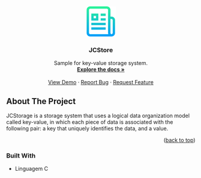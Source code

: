 <a name="readme-top"></a>

<!-- PROJECT LOGO -->
<br />
<div align="center">
  <a href="">
    <img src="images/logo.png" alt="Logo" width="80" height="80">
  </a>

  <h3 align="center">JCStore</h3>

  <p align="center">
    Sample for key-value storage system.
    <br />
    <a href=""><strong>Explore the docs »</strong></a>
    <br />
    <br />
    <a href="">View Demo</a>
    ·
    <a href="">Report Bug</a>
    ·
    <a href="">Request Feature</a>
  </p>
</div>

<!-- ABOUT THE PROJECT -->

## About The Project

JCStorage is a storage system that uses a logical data organization model called key-value, in which each piece of data is associated with the following pair: a key that uniquely identifies the data, and a value.

<p align="right">(<a href="#readme-top">back to top</a>)</p>

### Built With

- Linguagem C
